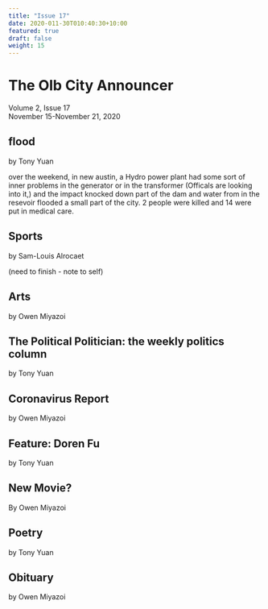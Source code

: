 ```yaml
---
title: "Issue 17"
date: 2020-011-30T010:40:30+10:00
featured: true
draft: false
weight: 15
---
```



# The Olb City Announcer
Volume 2, Issue 17  
November 15-November 21, 2020

## flood
by Tony Yuan

over the weekend, in new austin, a Hydro power plant had some sort of inner problems in the generator or in the transformer (Officals are looking into it,) and the impact knocked down part of the dam and water from in the resevoir flooded a small part of the city. 2 people were killed and 14 were put in medical care. 

## Sports
by Sam-Louis Alrocaet

(need to finish - note to self)
## Arts
by Owen Miyazoi


## The Political Politician: the weekly politics column
by Tony Yuan


## Coronavirus Report
by Owen Miyazoi


## Feature: Doren Fu
by Tony Yuan



## New Movie?
By Owen Miyazoi


## Poetry
by Tony Yuan


## Obituary
by Owen Miyazoi

